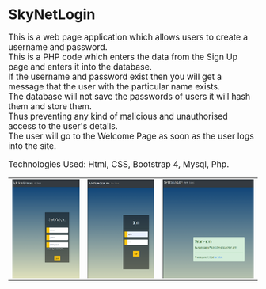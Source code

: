 # SkyNetLogin
<big>
This is a web page application which allows users to create a username and password.<br>
This is a PHP code which enters the data from the Sign Up page and enters it into the database.<br>
If the username and password exist then you will get a message that the user with the particular name exists.<br>
The database will not save the passwords of users it will hash them and store them. <br>
Thus preventing any kind of malicious and unauthorised access to the user's details.<br>
The user will go to the Welcome Page as soon as the user logs into the site.<br>

Technologies Used: Html, CSS, Bootstrap 4, Mysql, Php.<br>
  <table>
  <tr>
    <td><img src="pics/signup.png" align="center" height=200></td>
     <td> <img src="pics/login.png" align="center" height=200></td>
     <td> <img src="pics/welcome.png" align="center" height=200></td>
  </tr>
</big>
